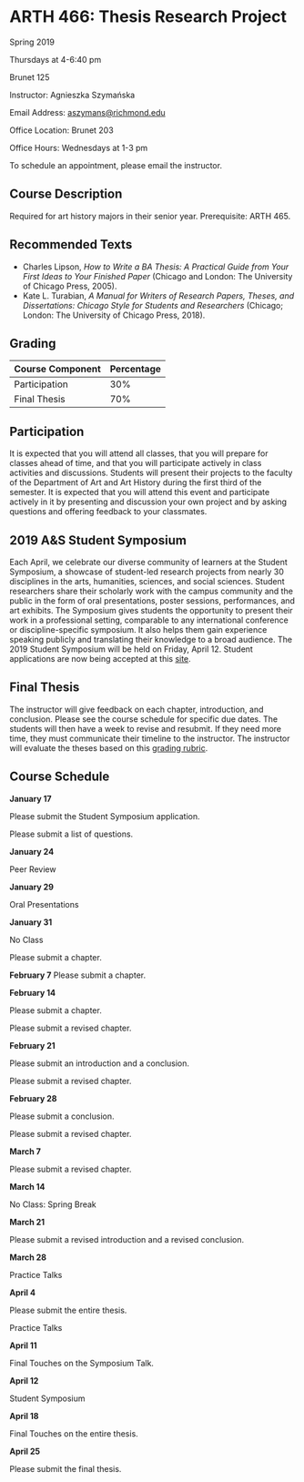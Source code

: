 # ARTH 466: Thesis Research Project
Spring 2019

Thursdays at 4-6:40 pm

Brunet 125

Instructor: Agnieszka Szymańska

Email Address: aszymans@richmond.edu

Office Location: Brunet 203

Office Hours: Wednesdays at 1-3 pm

To schedule an appointment, please email the instructor.

## Course Description
Required for art history majors in their senior year. Prerequisite: ARTH 465.

## Recommended Texts
* Charles Lipson, _How to Write a BA Thesis: A Practical Guide from Your First Ideas to Your Finished Paper_ (Chicago and London: The University of Chicago Press, 2005).
* Kate L. Turabian, _A Manual for Writers of Research Papers, Theses, and Dissertations: Chicago Style for Students and Researchers_ (Chicago; London: The University of Chicago Press, 2018).

## Grading

| Course Component | Percentage |
| ------------- | ------------- |
| Participation | 30% |
| Final Thesis | 70% |

## Participation
It is expected that you will attend all classes, that you will prepare for classes ahead of time, and that you will participate actively in class activities and discussions. Students will present their projects to the faculty of the Department of Art and Art History during the first third of the semester. It is expected that you will attend this event and participate actively in it by presenting and discussion your own project and by asking questions and offering feedback to your classmates.

## 2019 A&S Student Symposium
Each April, we celebrate our diverse community of learners at the Student Symposium, a showcase of student-led research projects from nearly 30 disciplines in the arts, humanities, sciences, and social sciences. Student researchers share their scholarly work with the campus community and the public in the form of oral presentations, poster sessions, performances, and art exhibits. The Symposium gives students the opportunity to present their work in a professional setting, comparable to any international conference or discipline-specific symposium. It also helps them gain experience speaking publicly and translating their knowledge to a broad audience. The 2019 Student Symposium will be held on Friday, April 12. Student applications are now being accepted at this [site](https://as.richmond.edu/student-research/symposium/application.html). 
## Final Thesis
The instructor will give feedback on each chapter, introduction, and conclusion. Please see the course schedule for specific due dates. The students will then have a week to revise and resubmit. If they need more time, they must communicate their timeline to the instructor. The instructor will evaluate the theses based on this [grading rubric](https://richmond.box.com/s/l6mfim7g16tidw6s7sras7dl3k6ksz3y).

## Course Schedule
**January 17**

Please submit the Student Symposium application.

Please submit a list of questions.

**January 24**

Peer Review

**January 29**

Oral Presentations

**January 31**

No Class

Please submit a chapter.

**February 7**
Please submit a chapter.

**February 14**

Please submit a chapter.

Please submit a revised chapter.

**February 21**

Please submit an introduction and a conclusion.

Please submit a revised chapter.

**February 28**

Please submit a conclusion.

Please submit a revised chapter.

**March 7**

Please submit a revised chapter.

**March 14**

No Class: Spring Break

**March 21**

Please submit a revised introduction and a revised conclusion.

**March 28**

Practice Talks

**April 4**

Please submit the entire thesis.

Practice Talks

**April 11**

Final Touches on the Symposium Talk.

**April 12**

Student Symposium

**April 18**

Final Touches on the entire thesis.

**April 25**

Please submit the final thesis.
